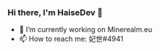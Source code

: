 ### Hi there, I'm HaiseDev 👋

- 🔭 I’m currently working on Minerealm.eu
- 📫 How to reach me: 妃世#4941
